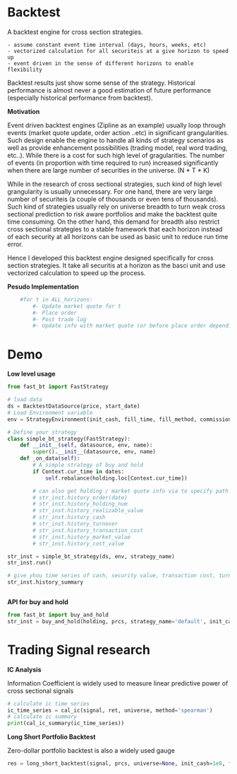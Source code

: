 # Backtest

A backtest engine for cross section strategies.

    - assume constant event time interval (days, hours, weeks, etc)
    - vectorized calculation for all securiteis at a give horizon to speed up
    - event driven in the sense of different horizons to enable flexibility

Backtest results just show some sense of the strategy. Historical performance is almost never a good estimation of future performance (especially historical performance from backtest).

**Motivation**

Event driven backtest engines (Zipline as an example) usually loop through events (market quote update, order action ..etc) in significant grangularities. Such design enable the engine to handle all kinds of strategy scenarios as well as provide enhancement possibilities (trading model, real word trading, etc..). While there is a cost for such high level of gragularities. The number of events (in proportion with time required to run) increased significantly when there are large number of securities in the universe. (N * T * K)

While in the research of cross sectional strategies, such kind of high level grangularity is usually unnecessary. For one hand, there are  very large number of securiteis (a couple of thousands or even tens of thousands). Such kind of strategies usually rely on universe breadth to turn weak cross sectional prediction to risk aware portfolios and make the backtest quite time consuming. On the other hand, this demand for breadth also restrict cross sectional strategies to a stable framework that each horizon instead of each security at all horizons can be used as basic unit to reduce run time error. 

Hence I developed this backtest engine designed specifically for cross section strategies. It take all securitis at a horizon as the basci unit and use vectorized calculation to speed up the process. 

**Pesudo Implementation**
```python
    #for t in ALL_horizons:
        #- Update market quote for t 
        #- Place order
        #- Post trade log
        #- Update info with market quote (or before place order depending on setting)
```

# Demo 

**Low level usage**

```python
from fast_bt import FastStrategy

# load data
ds = BacktestDataSource(price, start_date)
# Load Environment variable
env = StrategyEnvironment(init_cash, fill_time, fill_method, commission, sllipage)

# Define your strategy
class simple_bt_strategy(FastStrategy):
    def __init__(self, datasource, env, name):
        super().__init__(datasource, env, name)
    def _on_data(self):
        # A simple strategy of buy and hold
        if Context.cur_time in dates:
            self.rebalance(holding.loc[Context.cur_time])

        # can also get holding / market quote info via to specify path dependent behavior
        # str_inst.history_order(date)
        # str_inst.history_holding_num
        # str_inst.history_realizable_value
        # str_inst.history_cash
        # str_inst.history_turnover
        # str_inst.history_transaction_cost
        # str_inst.history_market_value
        # str_inst.history_cost_value

str_inst = simple_bt_strategy(ds, env, strategy_name)
str_inst.run()

# give yhou time series of cash, security value, transaction cost, turnover, holding num for each security, leverage and net value as pd.DataFrame
str_inst.history_summary



```

**API for buy and hold**

```python
from fast_bt import buy_and_hold
str_inst = buy_and_hold(holding, prcs, strategy_name='default', init_cash=1e8, fill_time='next_bar', fill_method='vwap', commission=None, sllipage=None)
```

# Trading Signal research

**IC Analysis**

Information Coefficient is widely used to measure linear predictive power of cross sectional signals

```python
# calculate ic time series
ic_time_series = cal_ic(signal, ret, universe, method='spearman')
# calculate ic summary
print(cal_ic_summary(ic_time_series))
```

**Long Short Portfolio Backtest**

Zero-dollar portfolio backtest is also a widely used gauge 

```python
res = long_short_backtest(signal, prcs, universe=None, init_cash=1e8, fill_time='this_bar', fill_method='vwap', commission=None, sllipage=None)
```



<!-- ## rq_bt 
基于rqalpha的回测工具包
通常通过rq_backtest(holding, benchmark, matching='next_close', init_cash=1e8, slippage=0.002, plot=True, log_level='error') 来进行快速的调用

## fast_bt 
基于截面的快速回测，用于快速的尝试
通常通过simple_bt(holding, prcs, strategy_name='default', init_cash=1e8, fill_time='next_bar', fill_method='vwap', commission=None, sllipage=None) 来进行快速的调用 -->

